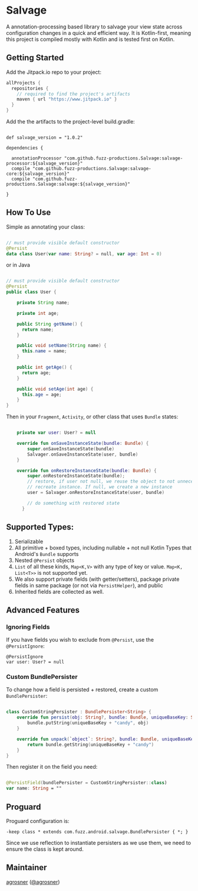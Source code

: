 # Salvage
A annotation-processing based library to salvage your view state across configuration changes in a quick and efficient way. It is Kotlin-first, meaning this project is compiled mostly with Kotlin and is tested first on Kotlin.

## Getting Started

Add the Jitpack.io repo to your project:
```groovy
allProjects {
  repositories {
    // required to find the project's artifacts
    maven { url "https://www.jitpack.io" }
  }
}
```

Add the the artifacts to the project-level build.gradle:

```

def salvage_version = "1.0.2"

dependencies {

  annotationProcessor "com.github.fuzz-productions.Salvage:salvage-processor:${salvage_version}"
  compile "com.github.fuzz-productions.Salvage:salvage-core:${salvage_version}"
  compile "com.github.fuzz-productions.Salvage:salvage:${salvage_version}"

}

```

## How To Use

Simple as annotating your class:

```kotlin

// must provide visible default constructor
@Persist
data class User(var name: String? = null, var age: Int = 0)

```

or in Java
```java

// must provide visible default constructor
@Persist
public class User {

    private String name;

    private int age;

    public String getName() {
      return name;
    }

    public void setName(String name) {
      this.name = name;
    }

    public int getAge() {
      return age;
    }

    public void setAge(int age) {
      this.age = age;
    }
}

```

Then in your `Fragment`, `Activity`, or other class that uses `Bundle` states:

```kotlin

    private var user: User? = null

    override fun onSaveInstanceState(bundle: Bundle) {
        super.onSaveInstanceState(bundle)
        Salvager.onSaveInstanceState(user, bundle)
    }

    override fun onRestoreInstanceState(bundle: Bundle) {
        super.onRestoreInstanceState(bundle);
        // restore, if user not null, we reuse the object to not unnecessarily
        // recreate instance. If null, we create a new instance
        user = Salvager.onRestoreInstanceState(user, bundle)

        // do something with restored state
      }
```

## Supported Types:

1. Serializable
2. All primitive + boxed types, including nullable + not null Kotlin Types that Android's `Bundle` supports
3. Nested `@Persist` objects
3. `List` of all these kinds, `Map<K,V>` with any type of key or value. `Map<K, List<T>>` is not supported yet.
4. We also support private fields (with getter/setters), package private fields in same package (or not via `PersistHelper`), and public
5. Inherited fields are collected as well.

## Advanced Features

### Ignoring Fields

If you have fields you wish to exclude from `@Persist`, use the `@PersistIgnore`:

```
@PersistIgnore
var user: User? = null
```

### Custom BundlePersister

To change how a field is persisted + restored, create a custom `BundlePersister`:

```kotlin

class CustomStringPersister : BundlePersister<String> {
    override fun persist(obj: String?, bundle: Bundle, uniqueBaseKey: String) {
        bundle.putString(uniqueBaseKey + "candy", obj)
    }

    override fun unpack(`object`: String?, bundle: Bundle, uniqueBaseKey: String): String {
        return bundle.getString(uniqueBaseKey + "candy")
    }
}

```

Then register it on the field you need:

```kotlin

@PersistField(bundlePersister = CustomStringPersister::class)
var name: String = ""

```

## Proguard

Proguard configuration is:

```
-keep class * extends com.fuzz.android.salvage.BundlePersister { *; }
```
Since we use reflection to instantiate persisters as we use them, we need to ensure
the class is kept around.

## Maintainer
[agrosner](https://github.com/agrosner) ([@agrosner](https://www.twitter.com/agrosner))
